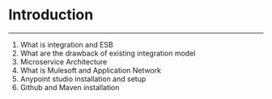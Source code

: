 # Introduction
- - - -

1. What is integration and ESB
2. What are the drawback of existing integration model
3. Microservice Architecture
4. What is Mulesoft and Application Network
5. Anypoint studio installation and setup
6. Github and Maven installation



